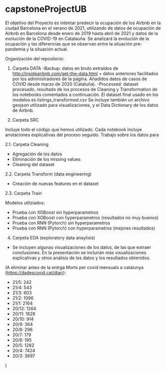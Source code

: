 # capstoneProjectUB

El objetivo del Proyecto es intentar predecir la ocupación de los Airbnb en la ciudad Barcelona en el verano de 2021, utilizando de datos de ocupación de Airbnb en Barcelona desde enero de 2019 hasta abril de 2021 y datos de la evolución de la COVID-19 en Catalauña. Se analizará la evolución de la ocupación y las diferencias que se observan entre la situación pre-pandemia y la situación actual. 

Organización del repositorio:

1. Carpeta DATA
-Backup: datos en bruto extraídos de http://insideairbnb.com/get-the-data.html + datos anteriores facilitados por los administradores de la página. Añadidos datos de casos de COVID desde marzo de 2020 (Cataluña).
-Processed: dataset procesado, resultado de los procesos de Cleaning y Transformation de los notebooks comentados a continuación. El dataset final usado en los modelos es listings_transformed.csv
Se incluye también un archivo geojson utilizado para visualizaciones, y el Data Dictionary de los datos de Airbnb.

2. Carpeta SRC

Incluye todo el código que hemos utilizado. Cada notebook incluye anotaciones explicativas del proceso seguido.
Trabajo sobre los datos para 

2.1. Carpeta Cleaning

 - Agregación de los datos
 - Eliminación de los missing values
 - Cleaning del dataset

2.2. Carpeta Transform (data engineering)
 - Creación de nuevas features en el dataset

2.3. Carpeta Train

Modelos utilziados:

 - Prueba con XGBoost sin hyperparametros
 - Prueba con XGBoost con hyperparametros (resultados no muy buenos)
 - Prueba con RNN (Pytorch) sin hyperparametros
 - Prueba con RNN (Pytorch) con hyperparametros (mejores resultados)

4. Carpeta EDA (exploratory data anaylisis)

- Se incluyen algunas visualizaciones de los datos, de las que extraer conclusiones.
En la presentación se incluirán más visualizaciones explicativas y otros análisis de los datos y los resultados obtenidos. 



(A eliminar antes de la entrga
Morts per covid mensuals a catalunya (https://dadescovid.cat/diari):

- 21/5: 242
- 21/4: 543
- 21/3: 603
- 21/2: 1096
- 21/1: 2164
- 20/12: 1264
- 20/11: 1828
- 20/10: 914
- 20/9: 364
- 20/8: 296
- 20/7: 179
- 20/6: 195
- 20/5: 1282
- 20/4: 7424
- 20/3: 3697

)

